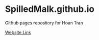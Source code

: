 # SpilledMalk.github.io
Github pages repository for Hoan Tran

[Website Link](https://spilledmalk.github.io)
